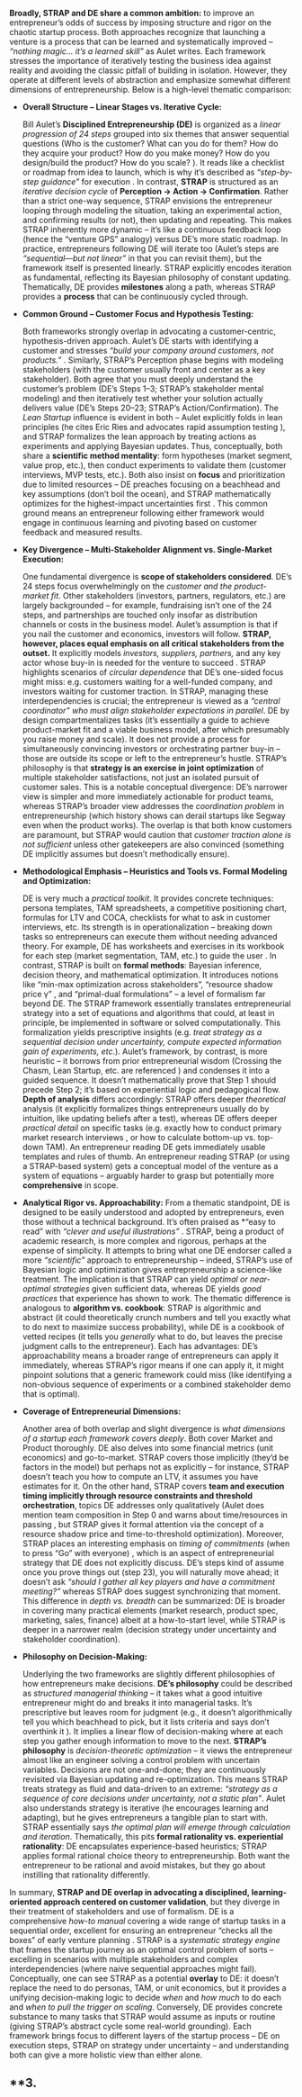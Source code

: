  
**Broadly, STRAP and DE share a common ambition:** to improve an entrepreneur’s odds of success by imposing structure and rigor on the chaotic startup process. Both approaches recognize that launching a venture is a process that can be learned and systematically improved – _“nothing magic… it’s a learned skill”_ as Aulet writes. Each framework stresses the importance of iteratively testing the business idea against reality and avoiding the classic pitfall of building in isolation. However, they operate at different levels of abstraction and emphasize somewhat different dimensions of entrepreneurship. Below is a high-level thematic comparison:

- **Overall Structure – Linear Stages vs. Iterative Cycle:**
    
    Bill Aulet’s **Disciplined Entrepreneurship (DE)** is organized as a _linear progression of 24 steps_ grouped into six themes that answer sequential questions (Who is the customer? What can you do for them? How do they acquire your product? How do you make money? How do you design/build the product? How do you scale? ). It reads like a checklist or roadmap from idea to launch, which is why it’s described as _“step-by-step guidance”_ for execution . In contrast, **STRAP** is structured as an _iterative decision cycle_ of **Perception → Action → Confirmation**. Rather than a strict one-way sequence, STRAP envisions the entrepreneur looping through modeling the situation, taking an experimental action, and confirming results (or not), then updating and repeating. This makes STRAP inherently more dynamic – it’s like a continuous feedback loop (hence the “venture GPS” analogy) versus DE’s more static roadmap. In practice, entrepreneurs following DE will iterate too (Aulet’s steps are _“sequential—but not linear”_ in that you can revisit them), but the framework itself is presented linearly. STRAP explicitly encodes iteration as fundamental, reflecting its Bayesian philosophy of constant updating. Thematically, DE provides **milestones** along a path, whereas STRAP provides a **process** that can be continuously cycled through.
    
- **Common Ground – Customer Focus and Hypothesis Testing:**
    
    Both frameworks strongly overlap in advocating a customer-centric, hypothesis-driven approach. Aulet’s DE starts with identifying a customer and stresses _“build your company around customers, not products.”_ . Similarly, STRAP’s Perception phase begins with modeling stakeholders (with the customer usually front and center as a key stakeholder). Both agree that you must deeply understand the customer’s problem (DE’s Steps 1–3; STRAP’s stakeholder mental modeling) and then iteratively test whether your solution actually delivers value (DE’s Steps 20–23; STRAP’s Action/Confirmation). The _Lean Startup_ influence is evident in both – Aulet explicitly folds in lean principles (he cites Eric Ries and advocates rapid assumption testing ), and STRAP formalizes the lean approach by treating actions as experiments and applying Bayesian updates. Thus, conceptually, both share a **scientific method mentality**: form hypotheses (market segment, value prop, etc.), then conduct experiments to validate them (customer interviews, MVP tests, etc.). Both also insist on **focus** and prioritization due to limited resources – DE preaches focusing on a beachhead and key assumptions (don’t boil the ocean), and STRAP mathematically optimizes for the highest-impact uncertainties first . This common ground means an entrepreneur following either framework would engage in continuous learning and pivoting based on customer feedback and measured results.
    
- **Key Divergence – Multi-Stakeholder Alignment vs. Single-Market Execution:**
    
    One fundamental divergence is **scope of stakeholders considered**. DE’s 24 steps focus overwhelmingly on the _customer and the product-market fit_. Other stakeholders (investors, partners, regulators, etc.) are largely backgrounded – for example, fundraising isn’t one of the 24 steps, and partnerships are touched only insofar as distribution channels or costs in the business model. Aulet’s assumption is that if you nail the customer and economics, investors will follow. **STRAP, however, places equal emphasis on all critical stakeholders from the outset.** It explicitly models _investors, suppliers, partners,_ and any key actor whose buy-in is needed for the venture to succeed . STRAP highlights scenarios of _circular dependence_ that DE’s one-sided focus might miss: e.g. customers waiting for a well-funded company, and investors waiting for customer traction. In STRAP, managing these interdependencies is crucial; the entrepreneur is viewed as a _“central coordinator” who must align stakeholder expectations in parallel_. DE by design compartmentalizes tasks (it’s essentially a guide to achieve product-market fit and a viable business model, after which presumably you raise money and scale). It does not provide a process for simultaneously convincing investors or orchestrating partner buy-in – those are outside its scope or left to the entrepreneur’s hustle. STRAP’s philosophy is that **strategy is an exercise in joint optimization** of multiple stakeholder satisfactions, not just an isolated pursuit of customer sales. This is a notable conceptual divergence: DE’s narrower view is simpler and more immediately actionable for product teams, whereas STRAP’s broader view addresses the _coordination problem_ in entrepreneurship (which history shows can derail startups like Segway even when the product works). The overlap is that both know customers are paramount, but STRAP would caution that _customer traction alone is not sufficient_ unless other gatekeepers are also convinced (something DE implicitly assumes but doesn’t methodically ensure).
    
- **Methodological Emphasis – Heuristics and Tools vs. Formal Modeling and Optimization:**
    
    DE is very much a _practical toolkit_. It provides concrete techniques: persona templates, TAM spreadsheets, a competitive positioning chart, formulas for LTV and COCA, checklists for what to ask in customer interviews, etc. Its strength is in operationalization – breaking down tasks so entrepreneurs can execute them without needing advanced theory. For example, DE has worksheets and exercises in its workbook for each step (market segmentation, TAM, etc.) to guide the user . In contrast, STRAP is built on **formal methods**: Bayesian inference, decision theory, and mathematical optimization. It introduces notions like “min-max optimization across stakeholders”, “resource shadow price γ” , and “primal-dual formulations” – a level of formalism far beyond DE. The STRAP framework essentially translates entrepreneurial strategy into a set of equations and algorithms that could, at least in principle, be implemented in software or solved computationally. This formalization yields prescriptive insights (e.g. _treat strategy as a sequential decision under uncertainty, compute expected information gain of experiments, etc._). Aulet’s framework, by contrast, is more heuristic – it borrows from prior entrepreneurial wisdom (Crossing the Chasm, Lean Startup, etc. are referenced ) and condenses it into a guided sequence. It doesn’t mathematically prove that Step 1 should precede Step 2; it’s based on experiential logic and pedagogical flow. **Depth of analysis** differs accordingly: STRAP offers deeper _theoretical_ analysis (it explicitly formalizes things entrepreneurs usually do by intuition, like updating beliefs after a test), whereas DE offers deeper _practical detail_ on specific tasks (e.g. exactly how to conduct primary market research interviews , or how to calculate bottom-up vs. top-down TAM). An entrepreneur reading DE gets immediately usable templates and rules of thumb. An entrepreneur reading STRAP (or using a STRAP-based system) gets a conceptual model of the venture as a system of equations – arguably harder to grasp but potentially more **comprehensive** in scope.
    
- **Analytical Rigor vs. Approachability:** From a thematic standpoint, DE is designed to be easily understood and adopted by entrepreneurs, even those without a technical background. It’s often praised as *“easy to read” with _“clever and useful illustrations”_ . STRAP, being a product of academic research, is more complex and rigorous, perhaps at the expense of simplicity. It attempts to bring what one DE endorser called a more _“scientific”_ approach to entrepreneurship – indeed, STRAP’s use of Bayesian logic and optimization gives entrepreneurship a science-like treatment. The implication is that STRAP can yield _optimal or near-optimal strategies_ given sufficient data, whereas DE yields _good practices_ that experience has shown to work. The thematic difference is analogous to **algorithm vs. cookbook**: STRAP is algorithmic and abstract (it could theoretically crunch numbers and tell you exactly what to do next to maximize success probability), while DE is a cookbook of vetted recipes (it tells you _generally_ what to do, but leaves the precise judgment calls to the entrepreneur). Each has advantages: DE’s approachability means a broader range of entrepreneurs can apply it immediately, whereas STRAP’s rigor means if one can apply it, it might pinpoint solutions that a generic framework could miss (like identifying a non-obvious sequence of experiments or a combined stakeholder demo that is optimal).
    
- **Coverage of Entrepreneurial Dimensions:**
    
    Another area of both overlap and slight divergence is _what dimensions of a startup each framework covers deeply_. Both cover Market and Product thoroughly. DE also delves into some financial metrics (unit economics) and go-to-market. STRAP covers those implicitly (they’d be factors in the model) but perhaps not as explicitly – for instance, STRAP doesn’t teach you how to compute an LTV, it assumes you have estimates for it. On the other hand, STRAP covers **team and execution timing implicitly through resource constraints and threshold orchestration**, topics DE addresses only qualitatively (Aulet does mention team composition in Step 0 and warns about time/resources in passing , but STRAP gives it formal attention via the concept of a resource shadow price and time-to-threshold optimization). Moreover, STRAP places an interesting emphasis on _timing of commitments_ (when to press “Go” with everyone) , which is an aspect of entrepreneurial strategy that DE does not explicitly discuss. DE’s steps kind of assume once you prove things out (step 23), you will naturally move ahead; it doesn’t ask _“should I gather all key players and have a commitment meeting?”_ whereas STRAP does suggest synchronizing that moment. This difference in _depth vs. breadth_ can be summarized: DE is broader in covering many practical elements (market research, product spec, marketing, sales, finance) albeit at a how-to-start level, while STRAP is deeper in a narrower realm (decision strategy under uncertainty and stakeholder coordination).
    
- **Philosophy on Decision-Making:**
    
    Underlying the two frameworks are slightly different philosophies of how entrepreneurs make decisions. **DE’s philosophy** could be described as _structured managerial thinking_ – it takes what a good intuitive entrepreneur might do and breaks it into managerial tasks. It’s prescriptive but leaves room for judgment (e.g., it doesn’t algorithmically tell you which beachhead to pick, but it lists criteria and says don’t overthink it ). It implies a linear flow of decision-making where at each step you gather enough information to move to the next. **STRAP’s philosophy** is _decision-theoretic optimization_ – it views the entrepreneur almost like an engineer solving a control problem with uncertain variables. Decisions are not one-and-done; they are continuously revisited via Bayesian updating and re-optimization. This means STRAP treats strategy as fluid and data-driven to an extreme: _“strategy as a sequence of core decisions under uncertainty, not a static plan”_. Aulet also understands strategy is iterative (he encourages learning and adapting), but he gives entrepreneurs a tangible plan to start with. STRAP essentially says _the optimal plan will emerge through calculation and iteration_. Thematically, this pits **formal rationality vs. experiential rationality**: DE encapsulates experience-based heuristics; STRAP applies formal rational choice theory to entrepreneurship. Both want the entrepreneur to be rational and avoid mistakes, but they go about instilling that rationality differently.
     

In summary, **STRAP and DE overlap in advocating a disciplined, learning-oriented approach centered on customer validation**, but they diverge in their treatment of stakeholders and use of formalism. DE is a comprehensive _how-to manual_ covering a wide range of startup tasks in a sequential order, excellent for ensuring an entrepreneur “checks all the boxes” of early venture planning . STRAP is a _systematic strategy engine_ that frames the startup journey as an optimal control problem of sorts – excelling in scenarios with multiple stakeholders and complex interdependencies (where naive sequential approaches might fail). Conceptually, one can see STRAP as a potential **overlay** to DE: it doesn’t replace the need to do personas, TAM, or unit economics, but it provides a unifying decision-making logic to decide _when_ and _how much_ to do each and _when to pull the trigger on scaling_. Conversely, DE provides concrete substance to many tasks that STRAP would assume as inputs or routine (giving STRAP’s abstract cycle some real-world grounding). Each framework brings focus to different layers of the startup process – DE on execution steps, STRAP on strategy under uncertainty – and understanding both can give a more holistic view than either alone.

  
## **3. 

  
